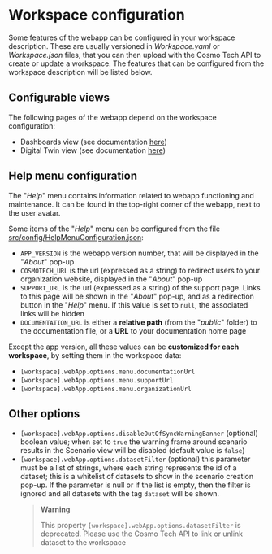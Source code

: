 # Workspace configuration

Some features of the webapp can be configured in your workspace description. These are usually versioned in
_Workspace.yaml_ or _Workspace.json_ files, that you can then upload with the Cosmo Tech API to create or update a
workspace. The features that can be configured from the workspace description will be listed below.

## Configurable views

The following pages of the webapp depend on the workspace configuration:

- Dashboards view (see documentation [here](powerBI.md))
- Digital Twin view (see documentation [here](instanceVisualization.md))

## Help menu configuration

The "_Help_" menu contains information related to webapp functioning and maintenance. It can be found in the top-right
corner of the webapp, next to the user avatar.

Some items of the "_Help_" menu can be configured from the file
[src/config/HelpMenuConfiguration.json](../src/config/HelpMenuConfiguration.json):

- `APP_VERSION` is the webapp version number, that will be displayed in the "_About_" pop-up
- `COSMOTECH_URL` is the url (expressed as a string) to redirect users to your organization website, displayed in the
  "_About_" pop-up
- `SUPPORT_URL` is the url (expressed as a string) of the support page. Links to this page will be shown in the
  "_About_" pop-up, and as a redirection button in the "_Help_" menu. If this value is set to `null`, the associated
  links will be hidden
- `DOCUMENTATION_URL` is either a **relative path** (from the "_public_" folder) to the documentation file, or a
  **URL** to your documentation home page

Except the app version, all these values can be **customized for each workspace**, by setting them in the workspace
data:

- `[workspace].webApp.options.menu.documentationUrl`
- `[workspace].webApp.options.menu.supportUrl`
- `[workspace].webApp.options.menu.organizationUrl`

## Other options

- `[workspace].webApp.options.disableOutOfSyncWarningBanner` (optional) boolean value; when set to `true` the
  warning frame around scenario results in the Scenario view will be disabled (default value is `false`)
- `[workspace].webApp.options.datasetFilter` (optional) this parameter must be a list of strings, where each string
  represents the id of a dataset; this is a whitelist of datasets to show in the scenario creation pop-up. If the
  parameter is null or if the list is empty, then the filter is ignored and all datasets with the tag `dataset` will be
  shown.
  > **Warning**
  >
  > This property `[workspace].webApp.options.datasetFilter` is deprecated. Please use the Cosmo Tech API to link or unlink dataset to the workspace
